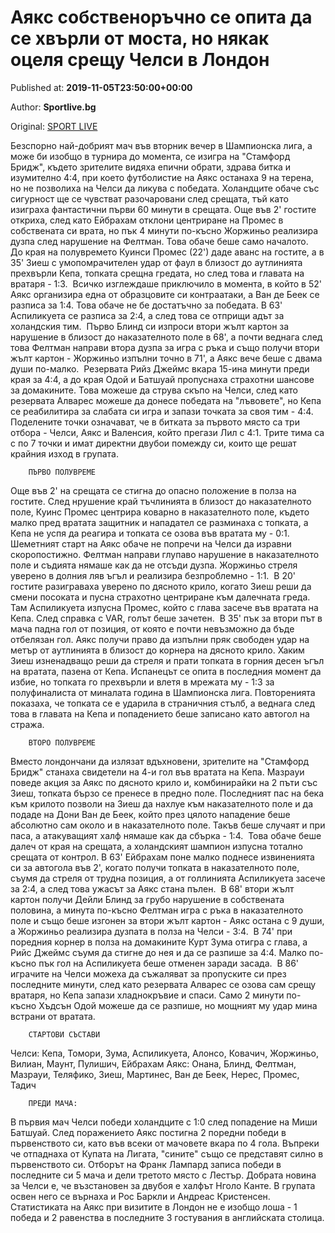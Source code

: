 
# Аякс собственоръчно се опита да се хвърли от моста, но някак оцеля срещу Челси в Лондон

Published at: **2019-11-05T23:50:00+00:00**

Author: **Sportlive.bg**

Original: [SPORT LIVE](https://www.sportlive.bg/worldfootball/championsleague/aqks-sobstvenorychno-se-opita-da-se-hvyrli-ot-mosta-no-nqkak-ocelq-sreshtu-chelsi-v-london-1403300.html)

Безспорно най-добрият мач във вторник вечер в Шампионска лига, а може би изобщо в турнира до момента, се изигра на "Стамфорд Бридж", където зрителите видяха епични обрати, здрава битка и изумително 4:4, при което футболистие на Аякс останаха 9 на терена, но не позволиха на Челси да ликува с победата.
Холандците обаче със сигурност ще се чувстват разочаровани след срещата, тъй като изиграха фантастични първи 60 минути в срещата. Още във 2' гостите откриха, след като Ейбрахам отклони центриране на Промес в собствената си врата, но пък 4 минути по-късно Жоржиньо реализира дузпа след нарушение на Фелтман. Това обаче беше само началото. 
До края на полувремето Куинси Промес (22') даде аванс на гостите, а в 35' Зиеш с умопомрачителен удар от фаул в близост до аутлинията прехвърли Кепа, топката срещна гредата, но след това и главата на вратаря - 1:3. 
Всичко изглеждаше приключило в момента, в който в 52' Аякс организира една от образцовите си контраатаки, а Ван де Беек се разписа за 1:4. Това обаче не бе достатъчно за победата. В 63' Аспиликуета се разписа за 2:4, а след това се отприщи адът за холандския тим. 
Първо Блинд си изпроси втори жълт картон за нарушение в близост до наказателното поле в 68', а почти веднага след това Фелтман направи втора дузпа за игра с ръка и също получи втори жълт картон - Жоржиньо изпълни точно в 71', а Аякс вече беше с двама души по-малко. 
Резервата Рийз Джеймс вкара 15-ина минути преди края за 4:4, а до края Одой и Батшуай пропуснаха страхотни шансове за домакините. Това можеше да струва скъпо на Челси, след като резервата Алварес можеше да донесе победата на "лъвовете", но Кепа се реабилитира за слабата си игра и запази точката за своя тим - 4:4. 
Поделените точки означават, че в битката за първото място са три отбора - Челси, Аякс и Валенсия, който прегази Лил с 4:1. Трите тима са с по 7 точки и имат директни двубои помежду си, които ще решат крайния изход в групата. 

        ПЪРВО ПОЛУВРЕМЕ
      
Още във 2' на срещата се стигна до опасно положение в полза на гостите. След нрушение край тъчлинията в близост до наказателното поле, Куинс Промес центрира коварно в наказателното поле, където малко пред вратата защитник и нападател се разминаха с топката, а Кепа не успя да реагира и топката се озова във вратата му - 0:1. 
Шеметният старт на Аякс обаче не попречи на Челси да изравни скоропостижно. Фелтман направи глупаво нарушение в наказателното поле и съдията нямаше как да не отсъди дузпа. Жоржиньо стреля уверено в долния ляв ъгъл и реализира безпроблемно - 1:1. 
В 20' гостите разиграваха уверено по дясното крило, когато Зиеш реши да смени посоката и пусна страхотно центриране към далечната греда. Там Аспиликуета изпусна Промес, който с глава засече във вратата на Кепа. След справка с VAR, голът беше зачетен. 
В 35' пък за втори път в мача падна гол от позиция, от която е почти невъзможно да бъде отбелязан гол. Аякс получи право да изпълни пряк свободен удар на метър от аутлинията в близост до корнера на дясното крило. Хаким Зиеш изненадващо реши да стреля и прати топката в горния десен ъгъл на вратата, пазена от Кепа. Испанецът се опита в последния момент да избие, но топката го прехвърли и влетя в мрежата му - 1:3 за полуфиналиста от миналата година в Шампионска лига. Повторенията показаха, че топката се е ударила в страничния стълб, а веднага след това в главата на Кепа и попадението беше записано като автогол на стража. 

        ВТОРО ПОЛУВРЕМЕ
      
Вместо лондончани да излязат вдъхновени, зрителите на "Стамфорд Бридж" станаха свидетели на 4-и гол във вратата на Кепа. Мазрауи поведе акция за Аякс по дясното крило и, комбинирайки на 2 пъти със Зиеш, топката бързо се пренесе в предно поле. Последният пас на бека към крилото позволи на Зиеш да нахлуе към наказателното поле и да подаде на Дони Ван де Беек, който през цялото нападение беше абсолютно сам около и в наказателното поле. Такъв беше случаят и при паса, а атакуващият халф нямаше как да сбърка - 1:4. 
Това обаче беше далеч от края на срещата, а холандският шампион изпусна тотално срещата от контрол. В 63' Ейбрахам поне малко поднесе извиненията си за автогола във 2', когато получи топката в наказателното поле, съумя да стреля от трудна позиция, а от голлинията Аспиликуета засече за 2:4, а след това ужасът за Аякс стана пълен. 
В 68' втори жълт картон получи Дейли Блинд за грубо нарушение в собствената половина, а минута по-късно Фелтман игра с ръка в наказателното поле и също беше изгонен за втори жълт картон - Аякс остана с 9 души, а Жоржиньо реализира дузпата в полза на Челси - 3:4. 
В 74' при поредния корнер в полза на домакините Курт Зума отигра с глава, а Рийс Джеймс съумя да стигне до нея и да се разпише за 4:4. Малко по-късно пък гол на Аспиликуета беше отменен заради засада. 
В 86' играчите на Челси можеха да съжаляват за пропуските си през последните минути, след като резервата Алварес се озова сам срещу вратаря, но Кепа запази хладнокръвие и спаси. Само 2 минути по-късно Хъдсън Одой можеше да се разпише, но мощният му удар мина встрани от вратата. 

        СТАРТОВИ СЪСТАВИ
      
Челси: Кепа, Томори, Зума, Аспиликуета, Алонсо, Ковачич, Жоржиньо, Вилиан, Маунт, Пулишич, Ейбрахам
Аякс: Онана, Блинд, Фелтман, Мазрауи, Теляфико, Зиеш, Мартинес, Ван де Беек, Нерес, Промес, Тадич

        ПРЕДИ МАЧА:
      
В първия мач Челси победи холандците с 1:0 след попадение на Миши Батшуай. След поражението Аякс постигна 2 поредни победи в първенството си, като във всеки от мачовете вкара по 4 гола. Въпреки че отпаднаха от Купата на Лигата, "сините" също се представят силно в първенството си. Отборът на Франк Лампард записа победи в последните си 5 мача и дели третото място с Лестър.
Добрата новина за Челси е, че възстановен за двубоя е халфът Нголо Канте. В групата освен него се върнаха и Рос Баркли и Андреас Кристенсен. Статистиката на Аякс при визитите в Лондон не е изобщо лоша - 1 победа и 2 равенства в последните 3 гостувания в английската столица.
 
